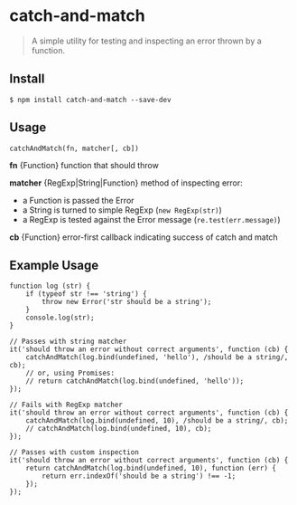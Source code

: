 # catch-and-match

> A simple utility for testing and inspecting an error thrown by a function.

## Install

    $ npm install catch-and-match --save-dev

## Usage

`catchAndMatch(fn, matcher[, cb])`

__fn__ {Function} function that should throw

__matcher__ {RegExp|String|Function} method of inspecting error:

- a Function is passed the Error
- a String is turned to simple RegExp (`new RegExp(str)`)
- a RegExp is tested against the Error message (`re.test(err.message)`)

__cb__ {Function} error-first callback indicating success of catch and match

## Example Usage

    function log (str) {
        if (typeof str !== 'string') {
            throw new Error('str should be a string');
        }
        console.log(str);
    }

    // Passes with string matcher
    it('should throw an error without correct arguments', function (cb) {
        catchAndMatch(log.bind(undefined, 'hello'), /should be a string/, cb);
        // or, using Promises:
        // return catchAndMatch(log.bind(undefined, 'hello'));
    });

    // Fails with RegExp matcher
    it('should throw an error without correct arguments', function (cb) {
        catchAndMatch(log.bind(undefined, 10), /should be a string/, cb);
        // catchAndMatch(log.bind(undefined, 10), cb);
    });

    // Passes with custom inspection
    it('should throw an error without correct arguments', function (cb) {
        return catchAndMatch(log.bind(undefined, 10), function (err) {
            return err.indexOf('should be a string') !== -1;
        });
    });

